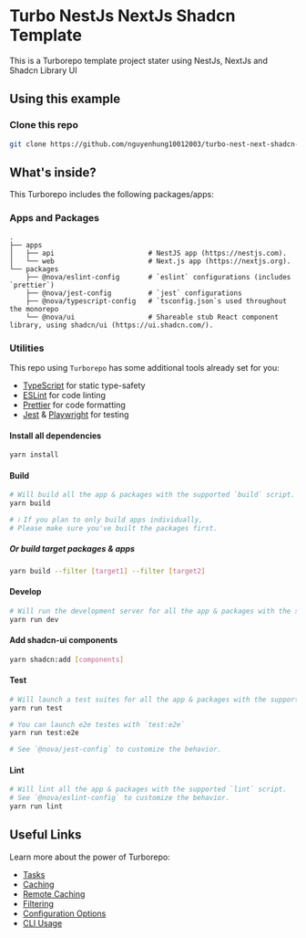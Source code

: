 # Turbo NestJs NextJs Shadcn Template

This is a Turborepo template project stater using NestJs, NextJs and Shadcn Library UI

## Using this example

### Clone this repo

```bash
git clone https://github.com/nguyenhung10012003/turbo-nest-next-shadcn-template.git
```

## What's inside?

This Turborepo includes the following packages/apps:

### Apps and Packages

    .
    ├── apps
    │   ├── api                       # NestJS app (https://nestjs.com).
    │   └── web                       # Next.js app (https://nextjs.org).
    └── packages
        ├── @nova/eslint-config       # `eslint` configurations (includes `prettier`)
        ├── @nova/jest-config         # `jest` configurations
        ├── @nova/typescript-config   # `tsconfig.json`s used throughout the monorepo
        └── @nova/ui                  # Shareable stub React component library, using shadcn/ui (https://ui.shadcn.com/).

### Utilities

This repo using `Turborepo` has some additional tools already set for you:

- [TypeScript](https://www.typescriptlang.org/) for static type-safety
- [ESLint](https://eslint.org/) for code linting
- [Prettier](https://prettier.io) for code formatting
- [Jest](https://prettier.io) & [Playwright](https://playwright.dev/) for testing

#### Install all dependencies

```bash
yarn install
```

#### Build

```bash
# Will build all the app & packages with the supported `build` script.
yarn build

# ℹ️ If you plan to only build apps individually,
# Please make sure you've built the packages first.
```

##### Or build target packages & apps

```bash
yarn build --filter [target1] --filter [target2]
```

#### Develop

```bash
# Will run the development server for all the app & packages with the supported `dev` script.
yarn run dev
```

#### Add shadcn-ui components

```bash
yarn shadcn:add [components]
```

#### Test

```bash
# Will launch a test suites for all the app & packages with the supported `test` script.
yarn run test

# You can launch e2e testes with `test:e2e`
yarn run test:e2e

# See `@nova/jest-config` to customize the behavior.
```

#### Lint

```bash
# Will lint all the app & packages with the supported `lint` script.
# See `@nova/eslint-config` to customize the behavior.
yarn run lint
```

## Useful Links

Learn more about the power of Turborepo:

- [Tasks](https://turbo.build/repo/docs/core-concepts/monorepos/running-tasks)
- [Caching](https://turbo.build/repo/docs/core-concepts/caching)
- [Remote Caching](https://turbo.build/repo/docs/core-concepts/remote-caching)
- [Filtering](https://turbo.build/repo/docs/core-concepts/monorepos/filtering)
- [Configuration Options](https://turbo.build/repo/docs/reference/configuration)
- [CLI Usage](https://turbo.build/repo/docs/reference/command-line-reference)
